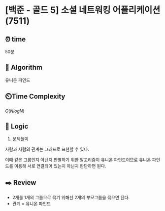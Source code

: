 # [백준 - 골드 5] 소셜 네트워킹 어플리케이션 (7511)
 
## ⏰  **time**

50분

## :pushpin: **Algorithm**

유니온 파인드

## ⏲️**Time Complexity**

$O(NlogN)$

## :round_pushpin: **Logic**

1. 문제풀이

사람과 사람의 관계는 그래프로 표현할 수 있다.

이때 같은 그룹인지 아닌지 판별하기 위한 알고리즘이 유니온 파인드이므로 유니온 파인드를 이용해 서로 연결되어 있는지 아닌지 판단하면 된다.

## :black_nib: **Review**
- 2개를 1개의 그룹으로 묶기 위해선 2개의 부모그룹을 묶으면 된다.
- 관계 = 유니온 파인드
